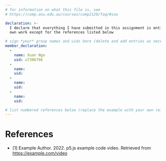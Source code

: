 ```yaml
---
# for information on what this file is, see
# https://comp.anu.edu.au/courses/comp2120/faq/#soo

declaration: >-
  I declare that everything I have submitted in this assignment is entirely my
  own work except for the references listed below

# sign *your* group names and uids here (delete and add entries as necessary). By signing you also AGREE you have read the Submission Checklist - https://comp.anu.edu.au/courses/comp2120/assignments/group-assignment2/#submission-checklist
member_declaration:
  -
    name: Xuan Ngo
    uid: u7306766
  -
    name: 
    uid:
  -
    name: 
    uid:
  -
    name: 
    uid:

# list numbered references below (replace the example with your own references) 
---
```

# References
- [1] Example Author. 2022. p5.js example code video. Retrieved from https://example.com/video
